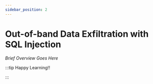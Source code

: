 ```yaml
---
sidebar_position: 2
---
```


# Out-of-band Data Exfiltration with SQL Injection

_Brief Overview Goes Here_

:::tip Happy Learning!!

<QuestButton text="Go To Quest" link="https://app.stackup.dev/quest_page/out-of-band-data-exfiltration-with-sql-injection" />

:::
